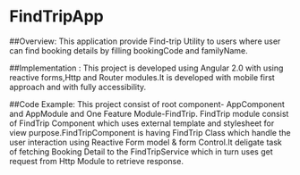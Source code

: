# FindTripApp
##Overview:  This application provide Find-trip Utility to users where user can find booking details
 by filling bookingCode and familyName.
 
##Implementation : This project is developed using Angular 2.0 with using reactive forms,Http and Router modules.It is developed with mobile  first approach 
 and with fully accessibility.

##Code Example: This project consist of root component- AppComponent and AppModule and One Feature Module-FindTrip.
FindTrip module consist of FindTrip Component which uses external template and stylesheet for view purpose.FindTripComponent is having FindTrip Class
which handle the user interaction using Reactive Form model & form Control.It deligate task of fetching Booking Detail to the FindTripService which in turn
uses get request from Http Module to retrieve response. 
